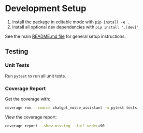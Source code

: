 # Development Setup

1. Install the package in editable mode with `pip install -e .`
2. Install all optional dev dependencies with `pip install '.[dev]'`

See the main [README.md file](./README.md) for general setup instructions.

## Testing

### Unit Tests

Run `pytest` to run all unit tests.

### Coverage Report

Get the coverage with:

```bash
coverage run --source chatgpt_voice_assistant -m pytest tests
```

View the coverage report:

```bash
coverage report --show-missing --fail-under=90
```
